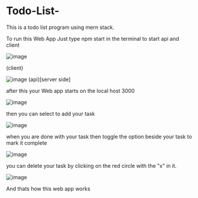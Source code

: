 # Todo-List-
This is a todo list program using mern stack.

To run this Web App Just type npm start in the terminal to start api and client 


![image](https://user-images.githubusercontent.com/92435819/202528635-0298ac25-ecd0-46e0-9b33-0d0db01f57a1.png)

(client)

![image](https://user-images.githubusercontent.com/92435819/202528866-85759e94-ebca-4bae-9395-2fe04abb1718.png)
(api)[server side]


after this your Web app starts on the local host 3000

![image](https://user-images.githubusercontent.com/92435819/202529103-141474f1-fe67-442f-9369-c034985ef7f4.png)

then you can select to add your task 

![image](https://user-images.githubusercontent.com/92435819/202529412-d588b802-c442-4d0b-9fcb-e03e8a809fbb.png)

when you are done with your task then toggle  the option beside your task to mark it complete 

![image](https://user-images.githubusercontent.com/92435819/202529616-321795d1-2075-4212-8ab9-dc74327897d4.png)

you can delete your task by clicking on the red circle with the "x" in it.

![image](https://user-images.githubusercontent.com/92435819/202529740-381a6d1c-329b-4911-a8dd-278fc9b9b5be.png)

And thats how this web app works 
